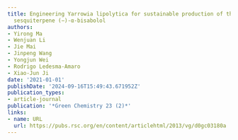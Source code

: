 ```yaml
---
title: Engineering Yarrowia lipolytica for sustainable production of the chamomile
  sesquiterpene (−)-α-bisabolol
authors:
- Yirong Ma
- Wenjuan Li
- Jie Mai
- Jinpeng Wang
- Yongjun Wei
- Rodrigo Ledesma-Amaro
- Xiao-Jun Ji
date: '2021-01-01'
publishDate: '2024-09-16T15:49:43.671952Z'
publication_types:
- article-journal
publication: '*Green Chemistry 23 (2)*'
links:
- name: URL
  url: https://pubs.rsc.org/en/content/articlehtml/2013/vg/d0gc03180a
---
```

